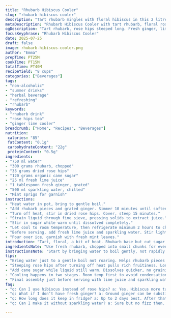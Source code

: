 ```yaml
---
title: "Rhubarb Hibiscus Cooler"
slug: "rhubarb-hibiscus-cooler"
description: "Tart rhubarb mingles with floral hibiscus in this 2 litre beverage. Slightly less sugar, a touch of fresh ginger for zing. Hibiscus petals swapped for rose hips, deeper tartness. Steep herbs longer, simmer rhubarb softly, then chill. Lime juice adds brightness, a splash of sparkling water for fizz. Refreshing, vibrant, visually striking pink."
metaDescription: "Rhubarb Hibiscus Cooler with tart rhubarb, floral rose hips, fresh ginger zing, lime brightness, and sparkling fizz. Chilled, pink, refreshing French-inspired drink."
ogDescription: "Tart rhubarb, rose hips steeped long. Fresh ginger, lime juice, sparkling finish. Chilled, pink, fruity sip. French-inspired non-alcoholic cooler for warm days."
focusKeyphrase: "Rhubarb Hibiscus Cooler"
date: 2025-07-25
draft: false
image: rhubarb-hibiscus-cooler.png
author: "Emma"
prepTime: PT25M
cookTime: PT15M
totalTime: PT40M
recipeYield: "8 cups"
categories: ["Beverages"]
tags:
- "non-alcoholic"
- "summer drinks"
- "herbal beverage"
- "refreshing"
- "rhubarb"
keywords:
- "rhubarb drink"
- "rose hips tea"
- "ginger lime cooler"
breadcrumb: ["Home", "Recipes", "Beverages"]
nutrition: 
 calories: "85"
 fatContent: "0.1g"
 carbohydrateContent: "22g"
 proteinContent: "0.5g"
ingredients:
- "750 ml water"
- "300 grams rhubarb, chopped"
- "35 grams dried rose hips"
- "120 grams organic cane sugar"
- "25 ml fresh lime juice"
- "1 tablespoon fresh ginger, grated"
- "500 ml sparkling water, chilled"
- "Mint sprigs for garnish"
instructions:
- "Heat water in pot, bring to gentle boil."
- "Add rhubarb pieces and grated ginger. Simmer 10 minutes until softened."
- "Turn off heat, stir in dried rose hips. Cover, steep 15 minutes."
- "Strain liquid through fine sieve, pressing solids to extract juice."
- "Stir in sugar while warm until dissolved completely."
- "Let cool to room temperature, then refrigerate minimum 2 hours to chill."
- "Before serving, add fresh lime juice and sparkling water. Stir lightly."
- "Pour over ice, garnish with fresh mint leaves."
introduction: "Tart, floral, a bit of heat. Rhubarb base but cut sugar back by a third, less sweet overall. Rose hips replacing hibiscus gives richer fruitiness, with more body. Ginger root grated in. Letting petals steep longer pulls full flavor out. A splash of lime brings a crisp contrast. Sparkling water adds effervescence, makes it lively. Pink blush color deep, inviting. Great for a warm day, cold glass, ice cubes. Mint garnish for aroma, little extra bite to round off at the end."
ingredientsNote: "Use fresh rhubarb, chopped into small chunks for even cooking. Dried rose hips found at herbal shops or online. Not as bitter as hibiscus, but still tart. Cane sugar balances acidity without overpowering. Fresh ginger grated finely, enough to add subtle warmth without dominating. Lime juice always freshly squeezed, no bottled substitutes. Sparkling water preferably chilled, to keep fizz just before serving. Mint leaves picked fresh enhance visuals and scent. Adjust sugar quantity depending on rhubarb tartness and personal taste. No preservatives or additives needed, natural ingredients only."
instructionsNote: "Start by bringing water to boil gently, not rapidly. Add rhubarb with ginger for gentle simmering, helps to extract flavors without getting mushy. Remove from heat then add rose hips, cover and steep to pull out all floral notes. Strain carefully to avoid unwanted grit. Stir sugar fully while warm for complete dissolution. Cool mixture thoroughly in fridge, hours recommended for chilling and flavor melding. Just before serving, add lime juice and sparkling water for brightness and fizz. Pour over ice cubes for freshness. Garnish with mint leaves to wake aromas. Serve immediately, best consumed same day for maximum freshness and taste."
tips:
- "Bring water just to a gentle boil not roaring. Helps rhubarb pieces cook evenly. Simmer gently with ginger so flavors develop without mushy texture. Overboiling rhubarb makes pulp, not juice. Keep heat low while simmering."
- "Steeping rose hips after turning off heat pulls rich fruitiness. Longer steep means deeper color, more tartness, but don’t leave too long or it gets powdery bits. Cover pot so aromatics don’t escape. Strain carefully with fine sieve to avoid grit."
- "Add cane sugar while liquid still warm. Dissolves quicker, no graininess. Stir consistently so no sugar crystals sink or stick to pot. Adjust sugar amount depending on rhubarb tartness. Less sugar can make it sharper, more refreshing."
- "Cooling happens in two stages. Room temp first to avoid condensation in fridge. Then chill minimum 2 hours for melding flavors. Cold base important before adding sparkling water, keeps fizz longer. Don’t add sparkling too early or it’ll go flat."
- "Final assembly just before serving with lime juice and sparkling water. Lime juice adds acidity balance, fizz offers lightness. Stir gently to keep bubbles. Pour over ice cubes for chill. Garnish with fresh mint leaves for aroma and slight bitterness contrast visually."
faq:
- "q: Can I use hibiscus instead of rose hips? a: Yes. Hibiscus more tart. Steep shorter time though. Rose hips give deeper fruitiness, less bitterness. Either works but adjust steeping and sugar to taste."
- "q: What if I don’t have fresh ginger? a: Ground ginger can be substitute but less fresh heat. Use less powder, maybe 1/2 teaspoon. Fresh grated preferred for brightness. Or skip ginger for milder tone. Different impact flavor-wise."
- "q: How long does it keep in fridge? a: Up to 2 days best. After that, flavor drops, some bitterness grows. Store covered tightly. Sparkling added fresh at serving, don’t mix early. Ice dilutes if left too long so drink soon after pouring."
- "q: Can I make it without sparkling water? a: Sure but no fizz then. Still tart, floral. Just skip sparkling step. Lime juice still important for brightness. Serve chilled over ice. Flavor stays, just lacks effervescence. Alternatives: add soda water or tonic."

---
```

